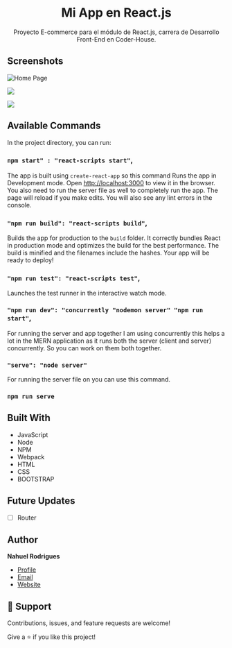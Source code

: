 <h1 align="center">Mi App en React.js</h1>

<p align="center">Proyecto E-commerce para el módulo de React.js, carrera de Desarrollo Front-End en Coder-House.</p>

## Screenshots

![Home Page](/screenshots/1.png "Home Page")

![](/screenshots/2.png)

![](/screenshots/3.png)

## Available Commands

In the project directory, you can run:

### `npm start" : "react-scripts start"`,

The app is built using `create-react-app` so this command Runs the app in Development mode. Open [http://localhost:3000](http://localhost:3000) to view it in the browser. You also need to run the server file as well to completely run the app. The page will reload if you make edits.
You will also see any lint errors in the console.

### `"npm run build": "react-scripts build"`,

Builds the app for production to the `build` folder. It correctly bundles React in production mode and optimizes the build for the best performance. The build is minified and the filenames include the hashes. Your app will be ready to deploy!

### `"npm run test": "react-scripts test"`,

Launches the test runner in the interactive watch mode.

### `"npm run dev": "concurrently "nodemon server" "npm run start"`,

For running the server and app together I am using concurrently this helps a lot in the MERN application as it runs both the server (client and server) concurrently. So you can work on them both together.

### `"serve": "node server"`

For running the server file on you can use this command.

### `npm run serve`

## Built With

- JavaScript
- Node
- NPM
- Webpack
- HTML
- CSS
- BOOTSTRAP

## Future Updates

- [ ] Router

## Author

**Nahuel Rodrigues**

- [Profile](https://github.com/nahuelrodrigues "Nahuel Rodrigues")
- [Email](mailto:rodriguesnahuel@gmail.com?subject=Hi "Hi!")
- [Website](https://nahuelrodrigues.github.io/portfolio/ "Welcome")

## 🤝 Support

Contributions, issues, and feature requests are welcome!

Give a ⭐️ if you like this project!
